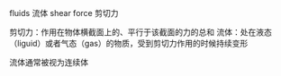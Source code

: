 fluids 流体
shear force 剪切力

剪切力：作用在物体横截面上的、平行于该截面的力的总和
流体：处在液态（liguid）或者气态（gas）的物质，受到剪切力作用的时候持续变形

流体通常被视为连续体